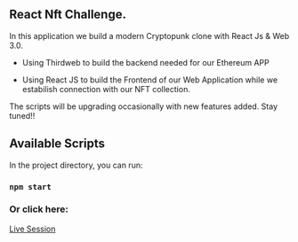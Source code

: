 ## React Nft Challenge.

In this application we build a modern Cryptopunk clone with React Js & Web 3.0.

- Using Thirdweb to build the backend needed for our Ethereum APP

- Using React JS to build the Frontend of our Web Application while we estabilish connection with our NFT collection.

The scripts will be upgrading occasionally with new features added. Stay tuned!!


## Available Scripts

In the project directory, you can run:

### `npm start`



### Or click here:
<a href="https://chrisstef.github.io/Modern-Crypto-Punks/" rel="nofollow">Live Session</a>
